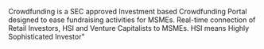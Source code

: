 Crowdfunding is a SEC approved Investment based Crowdfunding Portal designed to ease fundraising activities for MSMEs. Real-time connection of Retail Investors, HSI and Venture Capitalists to MSMEs. HSI means Highly Sophisticated Investor"
